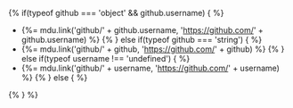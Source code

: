 {% if(typeof github === 'object' && github.username) { %}
  + {%= mdu.link('github/' + github.username, 'https://github.com/' + github.username) %}
{% } else if(typeof github === 'string') { %}
  + {%= mdu.link('github/' + github, 'https://github.com/' + github) %}
{% } else if(typeof username !== 'undefined') { %}
  + {%= mdu.link('github/' + username, 'https://github.com/' + username) %}
{% } else { %}
<!-- `github`, `github.username`, and `username` variables are undefined -->
{% } %}